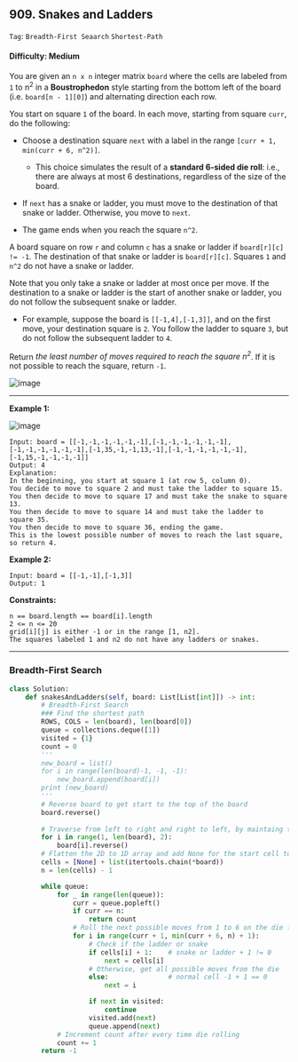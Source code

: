 ## 909. Snakes and Ladders

```Tag```: ```Breadth-First Seaarch``` ```Shortest-Path```

#### Difficulty: Medium

You are given an ```n x n``` integer matrix ```board``` where the cells are labeled from ```1``` to n<sup>2</sup> in a __Boustrophedon__ style starting from the bottom left of the board (i.e. ```board[n - 1][0]```) and alternating direction each row.

You start on square ```1``` of the board. In each move, starting from square ```curr```, do the following:

- Choose a destination square ```next``` with a label in the range ```[curr + 1, min(curr + 6, n^2)]```.
    - This choice simulates the result of a __standard 6-sided die roll__: i.e., there are always at most 6 destinations, regardless of the size of the board.

- If ```next``` has a snake or ladder, you must move to the destination of that snake or ladder. Otherwise, you move to ```next```.
- The game ends when you reach the square ```n^2```.

A board square on row ```r``` and column ```c``` has a snake or ladder if ```board[r][c] != -1```. The destination of that snake or ladder is ```board[r][c]```. Squares ```1``` and ```n^2``` do not have a snake or ladder.

Note that you only take a snake or ladder at most once per move. If the destination to a snake or ladder is the start of another snake or ladder, you do not follow the subsequent snake or ladder.

- For example, suppose the board is ```[[-1,4],[-1,3]]```, and on the first move, your destination square is ```2```. You follow the ladder to square ```3```, but do not follow the subsequent ladder to ```4```.

Return _the least number of moves required to reach the square n<sup>2</sup>_. If it is not possible to reach the square, return ```-1```.

![image](https://user-images.githubusercontent.com/35042430/214199552-c162dc1e-0626-4b4a-888b-28ec6fb91bfd.png)

---

__Example 1:__

![image](https://assets.leetcode.com/uploads/2018/09/23/snakes.png)
```
Input: board = [[-1,-1,-1,-1,-1,-1],[-1,-1,-1,-1,-1,-1],[-1,-1,-1,-1,-1,-1],[-1,35,-1,-1,13,-1],[-1,-1,-1,-1,-1,-1],[-1,15,-1,-1,-1,-1]]
Output: 4
Explanation: 
In the beginning, you start at square 1 (at row 5, column 0).
You decide to move to square 2 and must take the ladder to square 15.
You then decide to move to square 17 and must take the snake to square 13.
You then decide to move to square 14 and must take the ladder to square 35.
You then decide to move to square 36, ending the game.
This is the lowest possible number of moves to reach the last square, so return 4.
```

__Example 2:__
```
Input: board = [[-1,-1],[-1,3]]
Output: 1
```

__Constraints:__
```
n == board.length == board[i].length
2 <= n <= 20
grid[i][j] is either -1 or in the range [1, n2].
The squares labeled 1 and n2 do not have any ladders or snakes.
```

---

### Breadth-First Search

```Python
class Solution:
    def snakesAndLadders(self, board: List[List[int]]) -> int:
        # Breadth-First Search
        ### Find the shortest path
        ROWS, COLS = len(board), len(board[0])
        queue = collections.deque([1])
        visited = {1}
        count = 0
        '''
        new_board = list()
        for i in range(len(board)-1, -1, -1):
            new_board.append(board[i])
        print (new_board)
        '''
        # Reverse board to get start to the top of the board
        board.reverse()
        
        # Traverse from left to right and right to left, by maintaing the orders of columns and reversing every 2 row
        for i in range(1, len(board), 2):
            board[i].reverse()
        # Flatten the 2D to 1D array and add None for the start cell to offset the 0-th index
        cells = [None] + list(itertools.chain(*board))
        n = len(cells) - 1

        while queue:
            for _ in range(len(queue)):
                curr = queue.popleft()
                if curr == n:
                    return count
                # Roll the next possible moves from 1 to 6 on the die for as far as the last cell on the board
                for i in range(curr + 1, min(curr + 6, n) + 1):
                    # Check if the ladder or snake
                    if cells[i] + 1:    # snake or ladder + 1 != 0
                        next = cells[i]
                    # Otherwise, get all possible moves from the die
                    else:               # normal cell -1 + 1 == 0
                        next = i

                    if next in visited:
                        continue
                    visited.add(next)
                    queue.append(next)
            # Increment count after every time die rolling
            count += 1
        return -1
```
        
